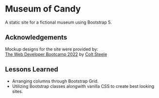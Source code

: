 
# Museum of Candy

A static site for a fictional museum using Bootstrap 5.


## Acknowledgements
Mockup designs for the site were provided by:  
[The Web Developer Bootcamp 2022](https://www.udemy.com/course/the-web-developer-bootcamp/) by [Colt Steele](https://www.udemy.com/user/coltsteele/)

## Lessons Learned

 - Arranging columns through Bootstrap Grid.
 - Utilizing Bootstrap classes alongwith vanilla CSS to create best looking sites.
 
